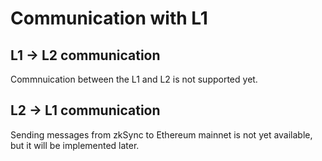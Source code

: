 # Communication with L1

## L1 -> L2 communication

Commnuication between the L1 and L2 is not supported yet.

## L2 -> L1 communication

Sending messages from zkSync to Ethereum mainnet is not yet available, but it will be implemented later.

